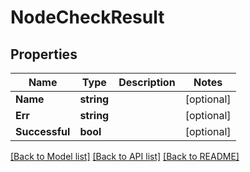 # NodeCheckResult

## Properties
Name | Type | Description | Notes
------------ | ------------- | ------------- | -------------
**Name** | **string** |  | [optional] 
**Err** | **string** |  | [optional] 
**Successful** | **bool** |  | [optional] 

[[Back to Model list]](../README.md#documentation-for-models) [[Back to API list]](../README.md#documentation-for-api-endpoints) [[Back to README]](../README.md)



